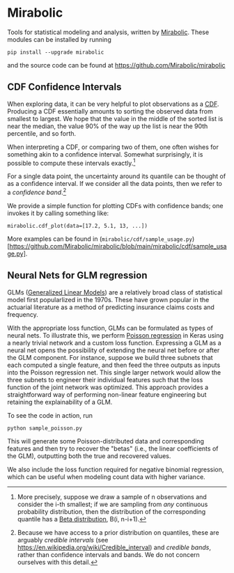 # Mirabolic
Tools for statistical modeling and analysis, written by [Mirabolic](https://www.mirabolic.net/).  These modules can be installed by running
```
pip install --upgrade mirabolic
```
and the source code can be found at https://github.com/Mirabolic/mirabolic

## CDF Confidence Intervals

When exploring data, it can be very helpful to plot observations as a [CDF](https://en.wikipedia.org/wiki/Cumulative_distribution_function).  Producing a CDF essentially amounts to sorting the observed data from smallest to largest.  We hope that the value in the middle of the sorted list is near the median, the value 90% of the way up the list is near the 90th percentile, and so forth.

When interpreting a CDF, or comparing two of them, one often wishes for something akin to a confidence interval.  Somewhat surprisingly, it is possible to compute these intervals exactly.[^Beta]

[^Beta]: More precisely, suppose we draw a sample of n observations and consider the i-th smallest; if we are sampling from *any* continuous probability distribution, then the distribution of the corresponding quantile has a [Beta distribution](https://en.wikipedia.org/wiki/Beta_distribution), B(i, n-i+1).

For a single data point, the uncertainty around its quantile can be thought of as a confidence interval.  If we consider all the data points, then we refer to a *confidence band*.[^Credible]

[^Credible]: Because we have access to a prior distribution on quantiles, these are arguably *credible intervals* (see https://en.wikipedia.org/wiki/Credible_interval) and *credible bands*, rather than confidence intervals and bands.  We do not concern ourselves with this detail.

We provide a simple function for plotting CDFs with confidence bands; one invokes it by calling something like:
```
mirabolic.cdf_plot(data=[17.2, 5.1, 13, ...])
```

More examples can be found in (`mirabolic/cdf/sample_usage.py`)[https://github.com/Mirabolic/mirabolic/blob/main/mirabolic/cdf/sample_usage.py].

## Neural Nets for GLM regression

GLMs ([Generalized Linear Models](https://en.wikipedia.org/wiki/Generalized_linear_model)) are a relatively broad class of statistical model first popularlized in the 1970s.  These have grown popular in the actuarial literature as a method of predicting insurance claims costs and frequency.

With the appropriate loss function, GLMs can be formulated as types of neural nets.  To illustrate this, we perform [Poisson regression](https://en.wikipedia.org/wiki/Poisson_regression) in Keras using a nearly trivial network and a custom loss function.  Expressing a GLM as a neural net opens the possibility of extending the neural net before or after the GLM component.  For instance, suppose we build three subnets that each computed a single feature, and then feed the three outputs as inputs into the Poisson regression net.  This single larger network would allow the three subnets to engineer their individual features such that the loss function of the joint network was optimized.  This approach provides a straightforward way of performing non-linear feature engineering but retaining the explainability of a GLM.

To see the code in action, run
```
python sample_poisson.py
```
This will generate some Poisson-distributed data and corresponding features and then try to recover the "betas" (i.e., the linear coefficients of the GLM), outputting both the true and recovered values.

We also include the loss function required for negative binomial regression, which can be useful when modeling count data with higher variance.
